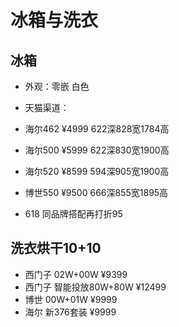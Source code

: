 # 冰箱与洗衣
## 冰箱

- 外观：零嵌 白色
- 天猫渠道：
- 海尔462  ¥4999 622深828宽1784高
- 海尔500  ¥5999 622深830宽1900高
- 海尔520   ¥8599 594深905宽1900高
- 博世550 ¥9500  666深855宽1895高 
	
- 618 同品牌搭配再打折95

## 洗衣烘干10+10
- 西门子 02W+00W ¥9399
- 西门子 智能投放80W+80W ¥12499
- 博世 00W+01W ¥9999
- 海尔 新376套装 ¥9999
